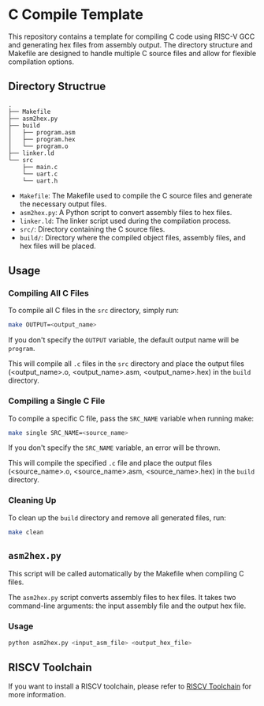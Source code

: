 # C Compile Template

This repository contains a template for compiling C code using RISC-V GCC and generating hex files from assembly output.
The directory structure and Makefile are designed to handle multiple C source files and allow for flexible compilation options.

## Directory Structrue

```
.
├── Makefile
├── asm2hex.py
├── build
│   ├── program.asm
│   ├── program.hex
│   └── program.o
├── linker.ld
└── src
    ├── main.c
    └── uart.c
    └── uart.h
```

- `Makefile`: The Makefile used to compile the C source files and generate the necessary output files.
- `asm2hex.py`: A Python script to convert assembly files to hex files.
- `linker.ld`: The linker script used during the compilation process.
- `src/`: Directory containing the C source files.
- `build/`: Directory where the compiled object files, assembly files, and hex files will be placed.

## Usage

### Compiling All C Files

To compile all C files in the `src` directory, simply run:

```sh
make OUTPUT=<output_name>
```
If you don't specify the `OUTPUT` variable, the default output name will be `program`.

This will compile all `.c` files in the `src` directory and place the output files (<output_name>.o, <output_name>.asm, <output_name>.hex) in the `build` directory.


### Compiling a Single C File

To compile a specific C file, pass the `SRC_NAME` variable when running make:

```sh
make single SRC_NAME=<source_name>
```

If you don't specify the `SRC_NAME` variable, an error will be thrown.

This will compile the specified `.c` file and place the output files (<source_name>.o, <source_name>.asm, <source_name>.hex) in the `build` directory.

### Cleaning Up

To clean up the `build` directory and remove all generated files, run:

```sh
make clean
```

## `asm2hex.py`

This script will be called automatically by the Makefile when compiling C files.

The `asm2hex.py` script converts assembly files to hex files. It takes two command-line arguments: the input assembly file and the output hex file.

### Usage

```sh
python asm2hex.py <input_asm_file> <output_hex_file>
```

## RISCV Toolchain

If you want to install a RISCV toolchain, please refer to [RISCV Toolchain](https://github.com/Siris-Li/RISC-V-GCC-TOOLCHAIN) for more information.
